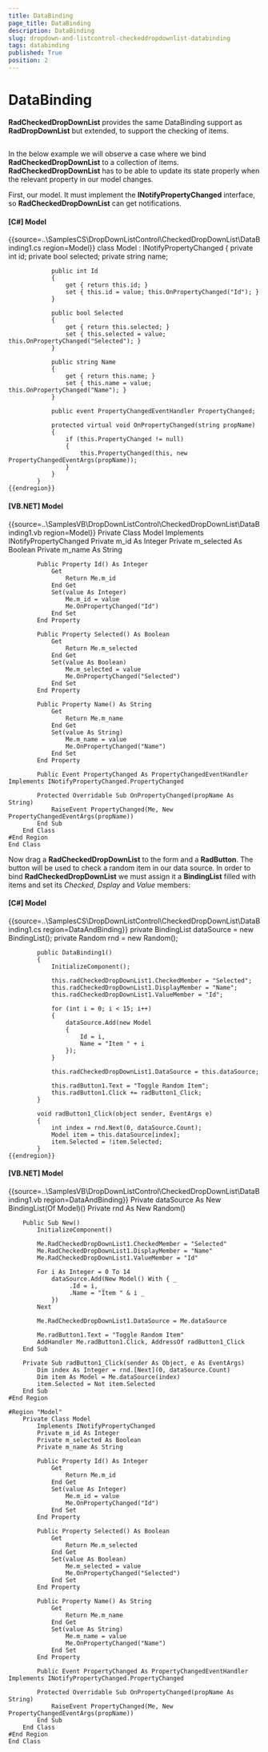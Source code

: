 ```yaml
---
title: DataBinding
page_title: DataBinding
description: DataBinding
slug: dropdown-and-listcontrol-checkeddropdownlist-databinding
tags: databinding
published: True
position: 2
---
```


# DataBinding



__RadCheckedDropDownList__ provides the same DataBinding support as __RadDropDownList__ but extended, to support the checking of items.
      

## 

In the below example we will observe a case where we bind __RadCheckedDropDownList__ to a collection of items. __RadCheckedDropDownList__
        has to be able to update its state properly when the relevant property in our model changes.
       

First, our model. It must implement the __INotifyPropertyChanged__ interface, so __RadCheckedDropDownList__ can get notifications.
        

#### __[C#] Model__

{{source=..\SamplesCS\DropDownListControl\CheckedDropDownList\DataBinding1.cs region=Model}}
	        class Model : INotifyPropertyChanged
	        {
	            private int id;
	            private bool selected;
	            private string name;
	
	            public int Id
	            {
	                get { return this.id; }
	                set { this.id = value; this.OnPropertyChanged("Id"); }
	            }
	
	            public bool Selected
	            {
	                get { return this.selected; }
	                set { this.selected = value; this.OnPropertyChanged("Selected"); }
	            }
	
	            public string Name
	            {
	                get { return this.name; }
	                set { this.name = value; this.OnPropertyChanged("Name"); }
	            }
	
	            public event PropertyChangedEventHandler PropertyChanged;
	
	            protected virtual void OnPropertyChanged(string propName)
	            {
	                if (this.PropertyChanged != null)
	                {
	                    this.PropertyChanged(this, new PropertyChangedEventArgs(propName));
	                }
	            }
	        }
	{{endregion}}



#### __[VB.NET] Model__

{{source=..\SamplesVB\DropDownListControl\CheckedDropDownList\DataBinding1.vb region=Model}}
	    Private Class Model
	        Implements INotifyPropertyChanged
	        Private m_id As Integer
	        Private m_selected As Boolean
	        Private m_name As String
	
	        Public Property Id() As Integer
	            Get
	                Return Me.m_id
	            End Get
	            Set(value As Integer)
	                Me.m_id = value
	                Me.OnPropertyChanged("Id")
	            End Set
	        End Property
	
	        Public Property Selected() As Boolean
	            Get
	                Return Me.m_selected
	            End Get
	            Set(value As Boolean)
	                Me.m_selected = value
	                Me.OnPropertyChanged("Selected")
	            End Set
	        End Property
	
	        Public Property Name() As String
	            Get
	                Return Me.m_name
	            End Get
	            Set(value As String)
	                Me.m_name = value
	                Me.OnPropertyChanged("Name")
	            End Set
	        End Property
	
	        Public Event PropertyChanged As PropertyChangedEventHandler Implements INotifyPropertyChanged.PropertyChanged
	
	        Protected Overridable Sub OnPropertyChanged(propName As String)
	            RaiseEvent PropertyChanged(Me, New PropertyChangedEventArgs(propName))
	        End Sub
	    End Class
	#End Region
	End Class



Now drag a __RadCheckedDropDownList__ to the form and a __RadButton__. The button will be used to check a random item in our data source. In order to bind
          __RadCheckedDropDownList__ we must assign it a __BindingList__ filled with items and set its *Checked*, *Dsplay* and *Value* members:
        

#### __[C#] Model__

{{source=..\SamplesCS\DropDownListControl\CheckedDropDownList\DataBinding1.cs region=DataAndBinding}}
	        private BindingList<Model> dataSource = new BindingList<Model>();
	        private Random rnd = new Random();
	
	        public DataBinding1()
	        {
	            InitializeComponent();
	
	            this.radCheckedDropDownList1.CheckedMember = "Selected";
	            this.radCheckedDropDownList1.DisplayMember = "Name";
	            this.radCheckedDropDownList1.ValueMember = "Id";
	
	            for (int i = 0; i < 15; i++)
	            {
	                dataSource.Add(new Model
	                {
	                    Id = i,
	                    Name = "Item " + i
	                });
	            }
	
	            this.radCheckedDropDownList1.DataSource = this.dataSource;
	
	            this.radButton1.Text = "Toggle Random Item";
	            this.radButton1.Click += radButton1_Click;
	        }
	
	        void radButton1_Click(object sender, EventArgs e)
	        {
	            int index = rnd.Next(0, dataSource.Count);
	            Model item = this.dataSource[index];
	            item.Selected = !item.Selected;
	        }
	{{endregion}}



#### __[VB.NET] Model__

{{source=..\SamplesVB\DropDownListControl\CheckedDropDownList\DataBinding1.vb region=DataAndBinding}}
	    Private dataSource As New BindingList(Of Model)()
	    Private rnd As New Random()
	
	    Public Sub New()
	        InitializeComponent()
	
	        Me.RadCheckedDropDownList1.CheckedMember = "Selected"
	        Me.RadCheckedDropDownList1.DisplayMember = "Name"
	        Me.RadCheckedDropDownList1.ValueMember = "Id"
	
	        For i As Integer = 0 To 14
	            dataSource.Add(New Model() With { _
	                 .Id = i, _
	                 .Name = "Item " & i _
	            })
	        Next
	
	        Me.RadCheckedDropDownList1.DataSource = Me.dataSource
	
	        Me.radButton1.Text = "Toggle Random Item"
	        AddHandler Me.radButton1.Click, AddressOf radButton1_Click
	    End Sub
	
	    Private Sub radButton1_Click(sender As Object, e As EventArgs)
	        Dim index As Integer = rnd.[Next](0, dataSource.Count)
	        Dim item As Model = Me.dataSource(index)
	        item.Selected = Not item.Selected
	    End Sub
	#End Region
	
	#Region "Model"
	    Private Class Model
	        Implements INotifyPropertyChanged
	        Private m_id As Integer
	        Private m_selected As Boolean
	        Private m_name As String
	
	        Public Property Id() As Integer
	            Get
	                Return Me.m_id
	            End Get
	            Set(value As Integer)
	                Me.m_id = value
	                Me.OnPropertyChanged("Id")
	            End Set
	        End Property
	
	        Public Property Selected() As Boolean
	            Get
	                Return Me.m_selected
	            End Get
	            Set(value As Boolean)
	                Me.m_selected = value
	                Me.OnPropertyChanged("Selected")
	            End Set
	        End Property
	
	        Public Property Name() As String
	            Get
	                Return Me.m_name
	            End Get
	            Set(value As String)
	                Me.m_name = value
	                Me.OnPropertyChanged("Name")
	            End Set
	        End Property
	
	        Public Event PropertyChanged As PropertyChangedEventHandler Implements INotifyPropertyChanged.PropertyChanged
	
	        Protected Overridable Sub OnPropertyChanged(propName As String)
	            RaiseEvent PropertyChanged(Me, New PropertyChangedEventArgs(propName))
	        End Sub
	    End Class
	#End Region
	End Class


